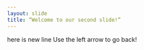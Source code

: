 ```yaml
---
layout: slide
title: “Welcome to our second slide!”
---
```

here is new line
Use the left arrow to go back!
